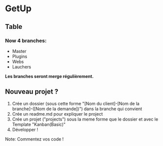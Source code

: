 # GetUp
Table  
-

### Now 4 branches:

- Master
- Plugins
- Webs
- Lauchers

**Les branches seront merge régulièrement.**

Nouveau projet ?
-

1. Crée un dossier (sous cette forme "[Nom du client]-[Nom de la branche]-([Nom de la demande])") dans la branche qui convient
2. Crée un readme.md pour expliquer le project 
3. Crée un projet ("projects") sous la meme forme que le dossier et avec le Template "Kanban(Basic)"
4. Développer !

Note: Commentez vos code !
